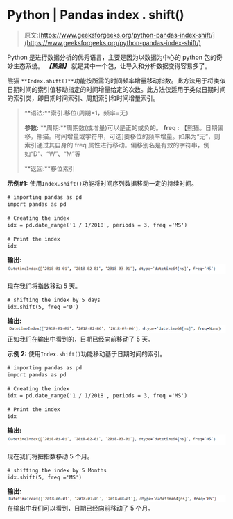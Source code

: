 # Python | Pandas index . shift()

> 原文:[https://www.geeksforgeeks.org/python-pandas-index-shift/](https://www.geeksforgeeks.org/python-pandas-index-shift/)

Python 是进行数据分析的优秀语言，主要是因为以数据为中心的 python 包的奇妙生态系统。 ***【熊猫】*** 就是其中一个包，让导入和分析数据变得容易多了。

熊猫 `**Index.shift()**`功能按所需的时间频率增量移动指数。此方法用于将类似日期时间的索引值移动指定的时间增量给定的次数。此方法仅适用于类似日期时间的索引类，即日期时间索引、周期索引和时间增量索引。

> **语法:**索引.移位(周期=1，频率=无)
> 
> **参数:**
> **周期:**周期数(或增量)可以是正的或负的。
> **freq :** 【熊猫。日期偏移，熊猫。时间增量或字符串，可选]要移位的频率增量。如果为“无”，则索引通过其自身的 freq 属性进行移动。偏移别名是有效的字符串，例如“D”、“W”、“M”等
> 
> **返回:**移位索引

**示例#1:** 使用`Index.shift()`功能将时间序列数据移动一定的持续时间。

```
# importing pandas as pd
import pandas as pd

# Creating the index 
idx = pd.date_range('1 / 1/2018', periods = 3, freq ='MS')

# Print the index
idx
```

**输出:**
![](img/86c113d24024f159f98b649d0ea773a4.png)

现在我们将指数移动 5 天。

```
# shifting the index by 5 days
idx.shift(5, freq ='D')
```

**输出:**
![](img/b19494b25cdb170735ce00cfed2287c8.png)
正如我们在输出中看到的，日期已经向前移动了 5 天。

**示例 2:** 使用`Index.shift()`功能移动基于日期时间的索引。

```
# importing pandas as pd
import pandas as pd

# Creating the index 
idx = pd.date_range('1 / 1/2018', periods = 3, freq ='MS')

# Print the index
idx
```

**输出:**
![](img/86c113d24024f159f98b649d0ea773a4.png)

现在我们将把指数移动 5 个月。

```
# shifting the index by 5 Months
idx.shift(5, freq ='MS')
```

**输出:**
![](img/21307dc03744c65a568040aedb88626b.png)
在输出中我们可以看到，日期已经向前移动了 5 个月。